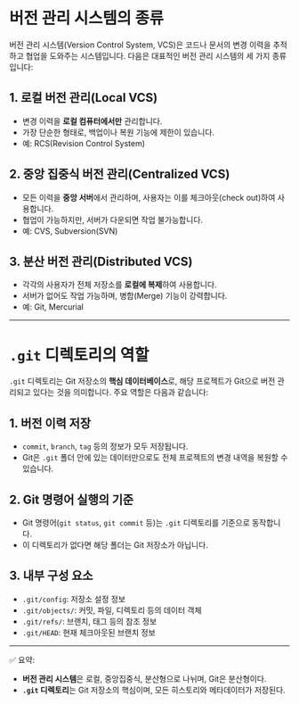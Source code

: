 # 버전 관리 시스템의 종류

버전 관리 시스템(Version Control System, VCS)은 코드나 문서의 변경 이력을 추적하고 협업을 도와주는 시스템입니다. 다음은 대표적인 버전 관리 시스템의 세 가지 종류입니다:

## 1. 로컬 버전 관리(Local VCS)
- 변경 이력을 **로컬 컴퓨터에서만** 관리합니다.
- 가장 단순한 형태로, 백업이나 복원 기능에 제한이 있습니다.
- 예: RCS(Revision Control System)

## 2. 중앙 집중식 버전 관리(Centralized VCS)
- 모든 이력을 **중앙 서버**에서 관리하며, 사용자는 이를 체크아웃(check out)하여 사용합니다.
- 협업이 가능하지만, 서버가 다운되면 작업 불가능합니다.
- 예: CVS, Subversion(SVN)

## 3. 분산 버전 관리(Distributed VCS)
- 각각의 사용자가 전체 저장소를 **로컬에 복제**하여 사용합니다.
- 서버가 없어도 작업 가능하며, 병합(Merge) 기능이 강력합니다.
- 예: Git, Mercurial

---

# `.git` 디렉토리의 역할

`.git` 디렉토리는 Git 저장소의 **핵심 데이터베이스**로, 해당 프로젝트가 Git으로 버전 관리되고 있다는 것을 의미합니다. 주요 역할은 다음과 같습니다:

## 1. 버전 이력 저장
- `commit`, `branch`, `tag` 등의 정보가 모두 저장됩니다.
- Git은 `.git` 폴더 안에 있는 데이터만으로도 전체 프로젝트의 변경 내역을 복원할 수 있습니다.

## 2. Git 명령어 실행의 기준
- Git 명령어(`git status`, `git commit` 등)는 `.git` 디렉토리를 기준으로 동작합니다.
- 이 디렉토리가 없다면 해당 폴더는 Git 저장소가 아닙니다.

## 3. 내부 구성 요소
- `.git/config`: 저장소 설정 정보
- `.git/objects/`: 커밋, 파일, 디렉토리 등의 데이터 객체
- `.git/refs/`: 브랜치, 태그 등의 참조 정보
- `.git/HEAD`: 현재 체크아웃된 브랜치 정보

---

✅ 요약:  
- **버전 관리 시스템**은 로컬, 중앙집중식, 분산형으로 나뉘며, Git은 분산형이다.  
- **`.git` 디렉토리**는 Git 저장소의 핵심이며, 모든 히스토리와 메타데이터가 저장된다.
